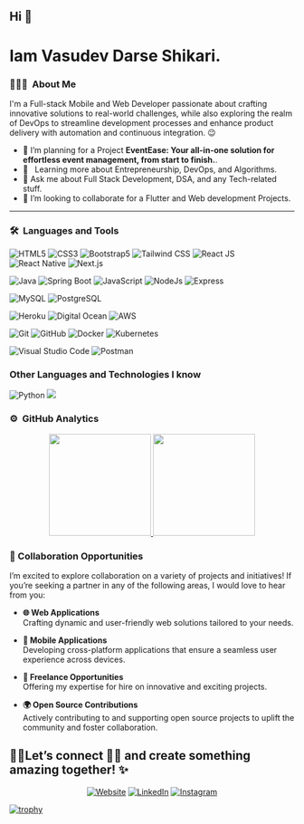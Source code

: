 ## Hi 👋
# Iam Vasudev Darse Shikari.

### 👨🏻‍💻 &nbsp;About Me

I'm a <span text="green">Full-stack Mobile and Web Developer</span> passionate about crafting innovative solutions to real-world challenges, while also exploring the realm of DevOps to streamline development processes and enhance product delivery with automation and continuous integration. :wink:

- 🔭 I’m planning for a Project **EventEase: Your all-in-one solution for effortless event management, from start to finish.**.
- 🌱 &nbsp; Learning more about Entrepreneurship, DevOps, and Algorithms.
- 💬 Ask me about Full Stack Development, DSA, and any Tech-related stuff.
- 👯 I’m looking to collaborate for a Flutter and Web development Projects.

---

### 🛠 &nbsp;Languages and Tools
  
  ![HTML5](https://img.shields.io/badge/-HTML5-333333?style=flat&logo=HTML5)
  ![CSS3](https://img.shields.io/badge/-CSS3-333333?style=flat&logo=CSS3&logoColor=1572B6)
  ![Bootstrap5](https://img.shields.io/badge/-Bootstrap-333333?style=flat&logo=bootstrap&logoColor=563D7C)
  ![Tailwind CSS](https://img.shields.io/badge/-Tailwind%20CSS-333333?style=flat&logo=tailwindcss) 
  ![React JS](https://img.shields.io/badge/-React%20JS-333333?style=flat&logo=react)  
  ![React Native](https://img.shields.io/badge/-React%20Native-333333?style=flat&logo=react)
  ![Next.js](https://img.shields.io/badge/Next.js-000000?style=flat&logo=nextdotjs&logoColor=white)
  
  ![Java](https://img.shields.io/badge/-Java-F89820?logo=java&logoColor=white)
  ![Spring Boot](https://img.shields.io/badge/Spring%20Boot-6DB33F?style=flat&logo=springboot&logoColor=white)
  ![JavaScript](https://img.shields.io/badge/JavaScript-F7DF1E?style=flat&logo=javascript&logoColor=black) 
  ![NodeJs](https://img.shields.io/badge/Node.js-3C873A?logo=node.js&logoColor=white)
  ![Express](https://img.shields.io/badge/Express.js-000000?style=flat&logo=express&logoColor=white)
  
  ![MySQL](https://img.shields.io/badge/-MySQL-333333?style=flat&logo=mysql)
  ![PostgreSQL](https://img.shields.io/badge/-PostgreSQL-336791?style=flat&logo=PostgreSQL)  
  
  ![Heroku](https://img.shields.io/badge/-Heroku-430098?style=flat&logo=heroku)
  ![Digital Ocean](https://img.shields.io/badge/-Digital%20Ocean-333333?style=flat&logo=digitalocean) 
  ![AWS](https://img.shields.io/badge/AWS-232F3E?style=flat&logo=amazonaws&logoColor=white)
  
  ![Git](https://img.shields.io/badge/-Git-333333?style=flat&logo=git)
  ![GitHub](https://img.shields.io/badge/-GitHub-333333?style=flat&logo=github)
  ![Docker](https://img.shields.io/badge/-Docker-white?style=flat&logo=docker)
  ![Kubernetes](https://img.shields.io/badge/Kubernetes-326CE5?style=flat&logo=kubernetes&logoColor=white)
  
  ![Visual Studio Code](https://img.shields.io/badge/-Visual%20Studio%20Code-333333?style=flat&logo=visual-studio-code&logoColor=007ACC)
  ![Postman](https://img.shields.io/badge/-Postman-000000?style=flat&logo=postman)
 
  
### Other Languages and Technologies I know
![Python](https://img.shields.io/badge/-Python-333333?style=flat&logo=python)
<img src="https://img.shields.io/badge/-C%20&%20C++-659ad2?style=flat&logo=c%2B%2B&logoColor=ffffff">

### ⚙️ &nbsp;GitHub Analytics

<p align="center">
<a href="https://github.com/dsvasudev19">
  <img height="180em" src="https://github-readme-stats-eight-theta.vercel.app/api?username=dsvasudev19&show_icons=true&theme=algolia&include_all_commits=true&count_private=false"/>
  <img height="180em" src="https://github-readme-stats-eight-theta.vercel.app/api/top-langs/?username=dsvasudev19&layout=compact&langs_count=8&theme=algolia"/>
</a>
</p>



### 🤝 Collaboration Opportunities

I’m excited to explore collaboration on a variety of projects and initiatives! If you’re seeking a partner in any of the following areas, I would love to hear from you:

- **🌐 Web Applications**  
  Crafting dynamic and user-friendly web solutions tailored to your needs.

- **📱 Mobile Applications**  
  Developing cross-platform applications that ensure a seamless user experience across devices.

- **💼 Freelance Opportunities**  
  Offering my expertise for hire on innovative and exciting projects.

- **🌍 Open Source Contributions**  
  Actively contributing to and supporting open source projects to uplift the community and foster collaboration.

🤝🏻Let’s connect 👨‍💻 and create something amazing together! ✨
-----

<p align="center">
<a href="https://dsvasudev.netlify.app/"><img alt="Website" src="https://img.shields.io/badge/portfolio-dsvasudev-green"></a>
<a href="https://www.linkedin.com/in/darseshikarivasudev/"><img alt="LinkedIn" src="https://img.shields.io/badge/linkedin-darseshikarivasudev-blue"></a>
<a href="https://www.instagram.com/ds.vasudev/"><img alt="Instagram" src="https://img.shields.io/badge/instagram-ds.vasudev-red"></a>
</p>


[![trophy](https://github-profile-trophy.vercel.app/?username=dsvasudev19&theme=onedark&column=-1)](https://github.com/dsvasudev19/github-profile-trophy)

